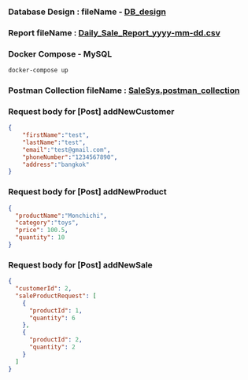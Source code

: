 ### Database Design : fileName - [DB_design](https://github.com/yuppry/salesys/blob/main/DB_design.drawio.png)

### Report fileName : [Daily_Sale_Report_yyyy-mm-dd.csv](https://github.com/yuppry/salesys/blob/main/Daily_Sale_Report_2024-12-03.csv)
### Docker Compose - MySQL
```bash
docker-compose up
```

### Postman Collection fileName : [SaleSys.postman_collection](https://github.com/yuppry/salesys/blob/main/SaleSys.postman_collection.json)

### Request body for [Post] addNewCustomer
```Json
{
    "firstName":"test",
    "lastName":"test",
    "email":"test@gmail.com",
    "phoneNumber":"1234567890",
    "address":"bangkok"
}
```
### Request body for [Post] addNewProduct
```Json
{
  "productName":"Monchichi",
  "category":"toys",
  "price": 100.5,
  "quantity": 10
}
```
### Request body for [Post] addNewSale
```Json
{
  "customerId": 2,
  "saleProductRequest": [
    {
      "productId": 1,
      "quantity": 6
    },
    {
      "productId": 2,
      "quantity": 2
    }
  ]
}
```